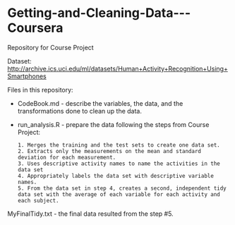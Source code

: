 # Getting-and-Cleaning-Data---Coursera
Repository for Course Project

Dataset: http://archive.ics.uci.edu/ml/datasets/Human+Activity+Recognition+Using+Smartphones

Files in this repository:

* CodeBook.md - describe the variables, the data, and the transformations done to clean up the data.
* run_analysis.R - prepare the data following the steps from Course Project:

      1. Merges the training and the test sets to create one data set.
      2. Extracts only the measurements on the mean and standard deviation for each measurement.
      3. Uses descriptive activity names to name the activities in the data set
      4. Appropriately labels the data set with descriptive variable names.
      5. From the data set in step 4, creates a second, independent tidy data set with the average of each variable for each activity and each subject.
      
 MyFinalTidy.txt - the final data resulted from the step #5.

